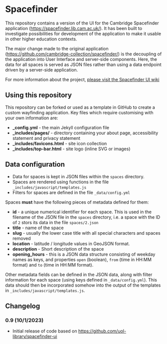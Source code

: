 Spacefinder
===========

This repository contains a version of the UI for the Cambridge Spacefinder application (https://spacefinder.lib.cam.ac.uk/). It has been built to investigate possibilities for development of the application to make it usable in other higher education contexts.

The major change made to the original application (https://github.com/cambridge-collection/spacefinder/) is the decoupling of the application into User Interface and server-side components. Here, the data for all spaces is served as JSON files rather than using a data endpoint driven by a server-side application.

For more information about the project, [please visit the Spacefinder UI wiki](https://github.com/uol-library/spacefinder-ui/wiki/)

Using this repository
---------------------

This repository can be forked or used as a template in GitHub to create a custom wayfinding application. Key files which require customising with your own information are:

* **_config.yml** - the main Jekyll configuration file
* **_includes/pages/** - directory containing your about page, accessibility statement and privacy statement
* **_includes/favicons.html** - site icon collection
* **_includes/top-bar.html** - site logo (inline SVG or images)

Data configuration
------------------

* Data for spaces is kept in JSON files within the `spaces` directory. 
* Spaces are rendered using functions in the file `_includes/javascript/templates.js`
* Filters for spaces are defined in the file `_data/config.yml`

Spaces **must** have the following pieces of metadata defined for them:

* **id** - a unique numerical identifier for each space. This is used in the filename of the JSON file in the `spaces` directory, i.e. a space with the ID of `2` stors its data in the file `spaces/2.json`
* **title** - name of the space
* **slug** - usually the lower case title with all special characters and spaces removed
* **location** - latitude / longitude values in GeoJSON format.
* **description** - Short description of the space
* **opening_hours** - this is a JSON data structure consisting of weekday names as keys, and properties `open` (boolean), `from` (time in HH:MM format) and `to` (time in HH:MM format).

Other metadata fields can be defined in the JSON data, along with filter information for each space (using keys defined in `_data/config.yml`). This data should then be incorporated somehow into the output of the templates in `_includes/javascript/templates.js`.


Changelog
---------

### 0.9 (10/1/2023)

* Initial release of code based on https://github.com/uol-library/spacefinder-ui

